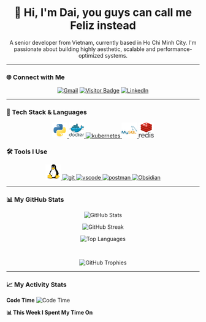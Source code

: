 <!-- README Start -->

<div align="center">
  <h1>👋 Hi, I'm Dai, you guys can call me Feliz instead</h1>
  <p>A senior developer from Vietnam, currently based in Ho Chi Minh City. I'm passionate about building highly aesthetic, scalable and performance-optimized systems.</p>
</div>

---

### 🌐 Connect with Me

<p align="center">
  <!-- Replace placeholders with your actual links -->
  <a href="mailto:tpdai108@gmail.com"><img src="https://img.shields.io/badge/Gmail-D14836?style=for-the-badge&logo=gmail&logoColor=white" alt="Gmail"/></a>
    <!-- Visitor Badge: Counts profile views -->
  <a href="https://visitor-badge.laobi.icu/badge?page_id=TranDai108.TranDai108"><img src="https://visitor-badge.laobi.icu/badge?page_id=TranDai108.TranDai108" alt="Visitor Badge"/></a>
  <a href="https://www.linkedin.com/in/dai-tran-b53973291/"><img src="https://img.shields.io/badge/LinkedIn-0077B5?style=for-the-badge&logo=linkedin&logoColor=white" alt="LinkedIn"/></a>

</p>

---

### 🚀 Tech Stack & Languages

<p align="center">
  <a href="https://www.python.org" target="_blank" rel="noreferrer"> <img src="https://raw.githubusercontent.com/devicons/devicon/master/icons/python/python-original.svg" alt="python" width="40" height="40"/> </a>
  <a href="https://www.docker.com/" target="_blank" rel="noreferrer"> <img src="https://raw.githubusercontent.com/devicons/devicon/master/icons/docker/docker-original-wordmark.svg" alt="docker" width="40" height="40"/> </a>
  <a href="https://kubernetes.io" target="_blank" rel="noreferrer"> <img src="https://www.vectorlogo.zone/logos/kubernetes/kubernetes-icon.svg" alt="kubernetes" width="40" height="40"/> </a>
  <a href="https://www.mysql.com/" target="_blank" rel="noreferrer"> <img src="https://raw.githubusercontent.com/devicons/devicon/master/icons/mysql/mysql-original-wordmark.svg" alt="mysql" width="40" height="40"/> </a>
  <a href="https://redis.io" target="_blank" rel="noreferrer"> <img src="https://raw.githubusercontent.com/devicons/devicon/master/icons/redis/redis-original-wordmark.svg" alt="redis" width="40" height="40"/> </a>
</p>

### 🛠️ Tools I Use

<p align="center">
  <a href="https://www.linux.org/" target="_blank" rel="noreferrer"> <img src="https://raw.githubusercontent.com/devicons/devicon/master/icons/linux/linux-original.svg" alt="linux" width="40" height="40"/> </a>
  <a href="https://git-scm.com/" target="_blank" rel="noreferrer"> <img src="https://www.vectorlogo.zone/logos/git-scm/git-scm-icon.svg" alt="git" width="40" height="40"/> </a>
  <a href="https://code.visualstudio.com/" target="_blank"> <img src="https://cdn.jsdelivr.net/gh/devicons/devicon/icons/vscode/vscode-original.svg" alt="vscode" width="40" height="40"/> </a>
  <a href="https://postman.com" target="_blank" rel="noreferrer"> <img src="https://www.vectorlogo.zone/logos/getpostman/getpostman-icon.svg" alt="postman" width="40" height="40"/> </a>
  <a href="https://obsidian.md/" target="_blank"> <img src="https://obsidian.md/favicon.ico" alt="Obsidian" width="40" height="40"/> </a>
</p>

---

### 📊 My GitHub Stats

<div align="center">

  <p><img src="https://github-readme-stats.vercel.app/api?username=TranDai108&theme=material-palenight&hide_border=false&include_all_commits=true&count_private=true" alt="GitHub Stats" /></p>
  <p><img src="https://github-readme-streak-stats.herokuapp.com/?user=TranDai108&theme=material-palenight&hide_border=false" alt="GitHub Streak" /></p>
  <p><img src="https://github-readme-stats.vercel.app/api/top-langs/?username=TranDai108&theme=material-palenight&hide_border=false&include_all_commits=true&count_private=true&layout=compact" alt="Top Languages" /></p>
  <br>
  <p><img src="https://github-profile-trophy.vercel.app/?username=TranDai108&theme=dracula&no-frame=false&no-bg=false&margin-w=4" alt="GitHub Trophies" /></p>
</div>

---

### 📈 My Activity Stats

<!--START_SECTION:waka-->
<!--
  THIS SECTION IS AUTO-UPDATED BY GITHUB ACTIONS (e.g., anmol098/waka-readme-stats)
  To enable this, you need to:
  1. Sign up for an account at https://wakatime.com/
  2. Create a workflow file in `.github/workflows/your_workflow.yml`
  3. Add your WAKATIME_API_KEY to your repository's Secrets.
  The following is an example of the output.
-->
**Code Time**
![Code Time](http://img.shields.io/badge/Code%20Time-Stats%20will%20display%20here-blue)

**📊 This Week I Spent My Time On**
